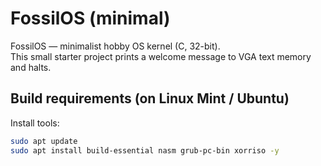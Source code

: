 # FossilOS (minimal)

FossilOS — minimalist hobby OS kernel (C, 32-bit).  
This small starter project prints a welcome message to VGA text memory and halts.

## Build requirements (on Linux Mint / Ubuntu)
Install tools:
```bash
sudo apt update
sudo apt install build-essential nasm grub-pc-bin xorriso -y
